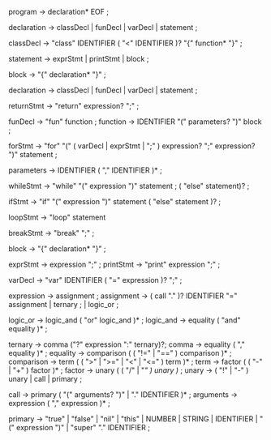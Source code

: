 program        → declaration* EOF ;

declaration    → classDecl 
               | funDecl
               | varDecl
               | statement ;

classDecl      → "class" IDENTIFIER ( "<" IDENTIFIER )?
                 "{" function* "}" ;
                 
statement      → exprStmt
               | printStmt
               | block ;

block          → "{" declaration* "}" ;

declaration    → classDecl
               | funDecl
               | varDecl
               | statement ;

returnStmt     → "return" expression? ";" ;

funDecl        → "fun" function ;
function       → IDENTIFIER "(" parameters? ")" block ;

forStmt        → "for" "(" ( varDecl | exprStmt | ";" )
                 expression? ";"
                 expression? ")" statement ; 

parameters     → IDENTIFIER ( "," IDENTIFIER )* ;

whileStmt      → "while" "(" expression ")" statement ;
               ( "else" statement)? ;

ifStmt         → "if" "(" expression ")" statement
               ( "else" statement )? ;

loopStmt       → "loop" statement

breakStmt      → "break" ";" ; 

block          → "{" declaration* "}" ;

exprStmt       → expression ";" ;
printStmt      → "print" expression ";" ;

varDecl        → "var" IDENTIFIER ( "=" expression )? ";" ;

expression     → assignment ;
assignment     → ( call "." )? IDENTIFIER "=" assignment
               | ternary ;
               | logic_or ;

logic_or       → logic_and ( "or" logic_and )* ;
logic_and      → equality ( "and" equality )* ;

ternary        → comma ("?" expression ":" ternary)?;
comma          → equality ( "," equality )* ;
equality       → comparison ( ( "!=" | "==" ) comparison )* ;
comparison     → term ( ( ">" | ">=" | "<" | "<=" ) term )* ;
term           → factor ( ( "-" | "+" ) factor )* ;
factor         → unary ( ( "/" | "*" ) unary )* ;
unary          → ( "!" | "-" ) unary 
               | call
               | primary ;

call           → primary ( "(" arguments? ")" | "." IDENTIFIER )* ;
arguments      → expression ( "," expression )* ;

primary        → "true" | "false" | "nil" | "this"
               | NUMBER | STRING | IDENTIFIER | "(" expression ")"
               | "super" "." IDENTIFIER ;
